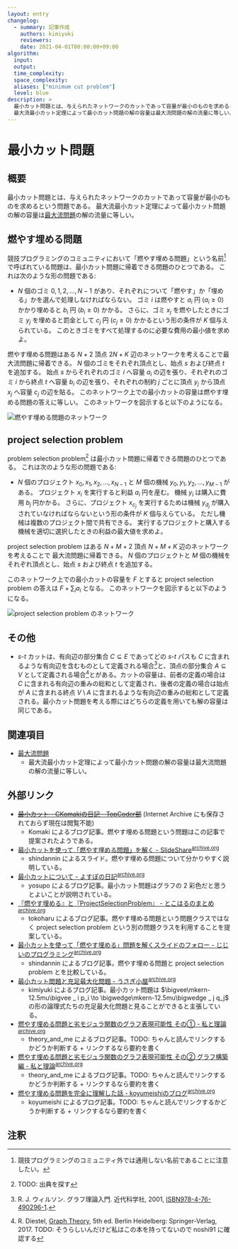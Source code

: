 ```yaml
---
layout: entry
changelog:
  - summary: 記事作成
    authors: kimiyuki
    reviewers:
    date: 2021-04-01T00:00:00+09:00
algorithm:
  input:
  output:
  time_complexity:
  space_complexity:
  aliases: ["minimum cut problem"]
  level: blue
description: >
  最小カット問題とは、与えられたネットワークのカットであって容量が最小のものを求めるという問題。
  最大流最小カット定理によって最小カット問題の解の容量は最大流問題の解の流量に等しい。
---
```


# 最小カット問題

## 概要

最小カット問題とは、与えられたネットワークのカットであって容量が最小のものを求めるという問題である。
最大流最小カット定理によって最小カット問題の解の容量は[最大流問題](/maximum-flow-problem)の解の流量に等しい。


## 燃やす埋める問題

競技プログラミングのコミュニティにおいて「燃やす埋める問題」という名前[^moyasu-umeru-local-name]で呼ばれている問題は、最小カット問題に帰着できる問題のひとつである。
これは次のような形の問題である:

-   $N$ 個のゴミ $0, 1, 2, \dots, N - 1$ があり、それぞれについて「燃やす」か「埋める」かを選んで処理しなければならない。
    ゴミ $i$ は燃やすと $a_i$ 円 ($a_i \ge 0$) かかり埋めると $b_i$ 円 ($b_i \ge 0$) かかる。
    さらに、ゴミ $x_j$ を燃やしたときにゴミ $y_j$ を埋めると罰金として $c_j$ 円 ($c_j \ge 0$) かかるという形の条件が $K$ 個与えられている。
    このときゴミをすべて処理するのに必要な費用の最小値を求めよ。

燃やす埋める問題はある $N + 2$ 頂点 $2N + K$ 辺のネットワークを考えることで最大流問題に帰着できる。
$N$ 個のゴミをそれぞれ頂点とし、始点 $s$ および終点 $t$ を追加する。
始点 $s$ からそれぞれのゴミ $i$ へ容量 $a_i$ の辺を張り、それぞれのゴミ $i$ から終点 $t$ へ容量 $b_i$ の辺を張り、それぞれの制約 $j$ ごとに頂点 $y_j$ から頂点 $x_j$ へ容量 $c_j$ の辺を貼る。
このネットワーク上での最小カットの容量は燃やす埋める問題の答えに等しい。
このネットワークを図示すると以下のようになる。

![燃やす埋める問題のネットワーク](assets/img/minimum-cut-problem-moyasu-umeru.svg)


## project selection problem

problem selection problem[^project-selection-problem-name] は最小カット問題に帰着できる問題のひとつである。
これは次のような形の問題である:

-   $N$ 個のプロジェクト $x_0, x_1, x_2, \dots, x _ {N-1}$ と $M$ 個の機械 $y_0, y_1, y_2, \dots, y _ {M-1}$ がある。
    プロジェクト $x_i$ を実行すると利益 $a_i$ 円を産む。
    機械 $y_i$ は購入に費用 $b_j$ 円かかる。
    さらに、プロジェクト $x _ {c_j}$ を実行するためは機械 $y _ {d_j}$ が購入されていなければならないという形の条件が $K$ 個与えらている。
    ただし機械は複数のプロジェクト間で共有できる。
    実行するプロジェクトと購入する機械を適切に選択したときの利益の最大値を求めよ。

project selection problem はある $N + M + 2$ 頂点 $N + M + K$ 辺のネットワークを考えることで 最大流問題に帰着できる。
$N$ 個のプロジェクトと $M$ 個の機械をそれぞれ頂点とし、始点 $s$ および終点 $t$ を追加する。

このネットワーク上での最小カットの容量を $F$ とすると project selection problem の答えは $F + \sum_i a_i$ となる。
このネットワークを図示すると以下のようになる。

![project selection problem のネットワーク](assets/img/minimum-cut-problem-project-selection-problem.svg)


## その他

-   $s$-$t$ カットは、有向辺の部分集合 $C \subseteq E$ であってどの $s$-$t$ パスも $C$ に含まれるような有向辺を含むものとして定義される場合[^cut-set-of-edges]と、頂点の部分集合 $A \subseteq V$ として定義される場合[^cut-set-of-vertices]とがある。カットの容量は、前者の定義の場合は $C$ に含まれる有向辺の重みの総和として定義され、後者の定義の場合は始点が $A$ に含まれる終点 $V \setminus A$ に含まれるような有向辺の重みの総和として定義される。最小カット問題を考える際にはどちらの定義を用いても解の容量は同じである。


## 関連項目

-   [最大流問題](/maximum-flow-problem)
    -   最大流最小カット定理によって最小カット問題の解の容量は最大流問題の解の流量に等しい。


## 外部リンク

-   <del>[最小カット - CKomakiの日記 - TopCoder部](http://topcoder.g.hatena.ne.jp/CKomaki/20121019/1350663591)</del> (Internet Archive にも保存されておらず現在は閲覧不能)
    -   <a class="handle">Komaki</a> によるブログ記事。燃やす埋める問題という問題はこの記事で提案されたようである。
-   [最小カットを使って「燃やす埋める問題」を解く - SlideShare](https://www.slideshare.net/shindannin/project-selection-problem)<sup>[archive.org](https://web.archive.org/web/20210401023045/https://www.slideshare.net/shindannin/project-selection-problem)</sup>
    -   <a class="handle">shindannin</a> によるスライド。燃やす埋める問題について分かりやすく説明している。
-   [最小カットについて - よすぽの日記](https://yosupo.hatenablog.com/entry/2015/03/31/134336)<sup>[archive.org](https://web.archive.org/web/20210401023012/https://yosupo.hatenablog.com/entry/2015/03/31/134336)</sup>
    -   <a class="handle">yosupo</a> によるブログ記事。最小カット問題はグラフの $2$ 彩色だと思うとよいことが説明されている。
-   [『燃やす埋める』と『ProjectSelectionProblem』 - とこはるのまとめ](http://tokoharuland.hateblo.jp/entry/2017/11/12/234636)<sup>[archive.org](https://web.archive.org/web/20210401023114/http://tokoharuland.hateblo.jp/entry/2017/11/12/234636)</sup>
    -   <a class="handle">tokoharu</a> によるブログ記事。燃やす埋める問題という問題クラスではなく project selection problem という別の問題クラスを利用することを提案している。
-   [最小カットを使って「燃やす埋める」問題を解くスライドのフォロー - じじいのプログラミング](https://shindannin.hatenadiary.com/entry/2017/11/15/043009)<sup>[archive.org](https://web.archive.org/web/20210401023113/https://shindannin.hatenadiary.com/entry/2017/11/15/043009)</sup>
    -   <a class="handle">shindannin</a> によるブログ記事。燃やす埋める問題と project selection problem とを比較している。
-   [最小カット問題と充足最大化問題 - うさぎ小屋](https://kimiyuki.net/blog/2020/03/07/minimum-cut-and-maximum-satisfiability/)<sup>[archive.org](https://web.archive.org/web/20210401023109/https://kimiyuki.net/blog/2020/03/07/minimum-cut-and-maximum-satisfiability/)</sup>
    -   <a class="handle">kimiyuki</a> によるブログ記事。最小カット問題は $\bigvee\mkern-12.5mu\bigvee _ i p_i \to \bigwedge\mkern-12.5mu\bigwedge _ j q_j$ の形の論理式たちの充足最大化問題と見ることができると主張している。
-   [燃やす埋める問題と劣モジュラ関数のグラフ表現可能性 その① - 私と理論](https://theory-and-me.hatenablog.com/entry/2020/03/13/180935)<sup>[archive.org](https://web.archive.org/web/20210401023205/https://theory-and-me.hatenablog.com/entry/2020/03/13/180935)</sup>
    -   <a class="handle">theory_and_me</a> によるブログ記事。TODO: ちゃんと読んでリンクするかどうか判断する + リンクするなら要約を書く
-   [燃やす埋める問題と劣モジュラ関数のグラフ表現可能性 その② グラフ構築編 - 私と理論](https://theory-and-me.hatenablog.com/entry/2020/03/17/180157)<sup>[archive.org](https://web.archive.org/web/20210401023147/https://theory-and-me.hatenablog.com/entry/2020/03/17/180157)</sup>
    -   <a class="handle">theory_and_me</a> によるブログ記事。TODO: ちゃんと読んでリンクするかどうか判断する + リンクするなら要約を書く
-   [燃やす埋める問題を完全に理解した話 - koyumeishiのブログ](https://koyumeishi.hatenablog.com/entry/2021/01/14/052223)<sup>[archive.org](https://web.archive.org/web/20210401023419/https://koyumeishi.hatenablog.com/entry/2021/01/14/052223)</sup>
    -   <a class="handle">koyumeishi</a> によるブログ記事。TODO: ちゃんと読んでリンクするかどうか判断する + リンクするなら要約を書く


## 注釈

[^moyasu-umeru-local-name]: 競技プログラミングのコミュニティ外では通用しない名前であることに注意したい。
[^project-selection-problem-name]: TODO: 出典を探す
[^cut-set-of-edges]: R. J. ウィルソン. グラフ理論入門. 近代科学社, 2001, [ISBN978-4-76-490296-1](https://iss.ndl.go.jp/api/openurl?isbn=9784764902961).
[^cut-set-of-vertices]: R. Diestel, [Graph Theory](https://www.springer.com/jp/book/9783662536216), 5th ed. Berlin Heidelberg: Springer-Verlag, 2017. TODO: そうらしいんだけど私はこの本を持ってないので noshi91 に確認する
